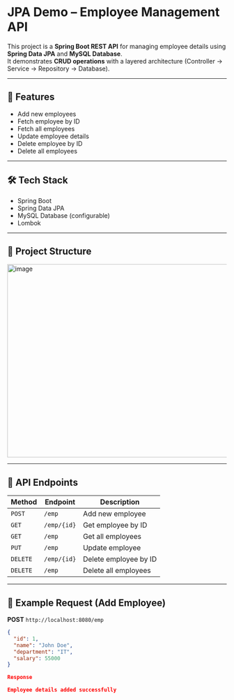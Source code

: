 # JPA Demo – Employee Management API

This project is a **Spring Boot REST API** for managing employee details using **Spring Data JPA** and **MySQL Database**.  
It demonstrates **CRUD operations** with a layered architecture (Controller → Service → Repository → Database).

---

## 🚀 Features
- Add new employees  
- Fetch employee by ID  
- Fetch all employees  
- Update employee details  
- Delete employee by ID  
- Delete all employees  

---

## 🛠️ Tech Stack
- Spring Boot  
- Spring Data JPA  
- MySQL Database (configurable)  
- Lombok  

---

## 📂 Project Structure
<img width="697" height="443" alt="image" src="https://github.com/user-attachments/assets/4cc3b807-feee-4b8c-b5f5-13057161191d" />


---

## 📌 API Endpoints

| Method   | Endpoint   | Description           |
|----------|------------|-----------------------|
| `POST`   | `/emp`     | Add new employee      |
| `GET`    | `/emp/{id}`| Get employee by ID    |
| `GET`    | `/emp`     | Get all employees     |
| `PUT`    | `/emp`     | Update employee       |
| `DELETE` | `/emp/{id}`| Delete employee by ID |
| `DELETE` | `/emp`     | Delete all employees  |

---

## 🧪 Example Request (Add Employee)

**POST** `http://localhost:8080/emp`

```json
{
  "id": 1,
  "name": "John Doe",
  "department": "IT",
  "salary": 55000
}

Response

Employee details added successfully

